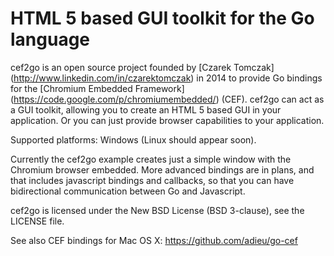 HTML 5 based GUI toolkit for the Go language
=====================================================

cef2go is an open source project founded by [Czarek Tomczak]
(http://www.linkedin.com/in/czarektomczak) in 2014
to provide Go bindings for the [Chromium Embedded Framework]
(https://code.google.com/p/chromiumembedded/) (CEF).
cef2go can act as a GUI toolkit, allowing you to create an HTML 5
based GUI in your application. Or you can just provide browser
capabilities to your application.

Supported platforms: Windows (Linux should appear soon).

Currently the cef2go example creates just a simple window with
the Chromium browser embedded. More advanced bindings are in
plans, and that includes javascript bindings and callbacks, so
that you can have bidirectional communication between Go and
Javascript.

cef2go is licensed under the New BSD License (BSD 3-clause),
see the LICENSE file.

See also CEF bindings for Mac OS X:
https://github.com/adieu/go-cef
